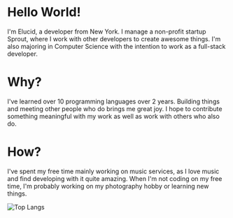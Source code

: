 # Hello World!
I'm Elucid, a developer from New York. I manage a non-profit startup Sprout, where I work with other developers to create awesome things. I'm also majoring in Computer Science with the intention to work as a full-stack developer.

# Why?
I've learned over 10 programming languages over 2 years. Building things and meeting other people who do brings me great joy. I hope to contribute something meaningful with my work as well as work with others who also do.

# How?
I've spent my free time mainly working on music services, as I love music and find developing with it quite amazing. When I'm not coding on my free time, I'm probably working on my photography hobby or learning new things. 

![Top Langs](https://github-readme-stats.vercel.app/api/top-langs/?username=elucid503&layout=compact&theme=github_dark_dimmed)
